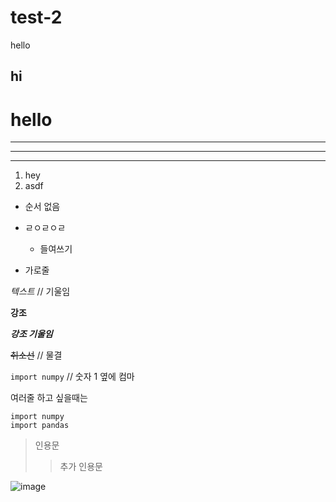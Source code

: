 # test-2
hello

## hi

# hello

---

---


***

1. hey
2. asdf



- 순서 없음
- ㄹㅇㄹㅇㄹ
  - 들여쓰기

- 가로줄

*텍스트*    // 기울임

**강조**

***강조 기울임***

~~취소선~~  // 물결

`import numpy` // 숫자 1 옆에 컴마

여러줄 하고 싶을때는

```
import numpy
import pandas

```

> 인용문
>> 추가 인용문

![image](https://user-images.githubusercontent.com/88085974/147053666-2616d0a9-b8b7-4ed8-9f80-a4752f082240.png)

